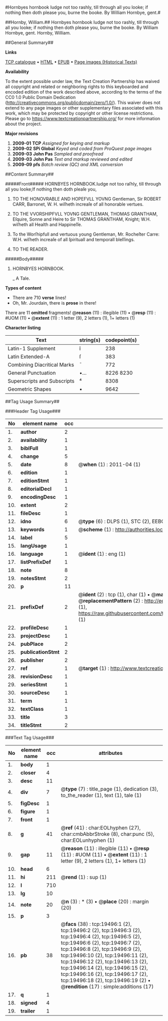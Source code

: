 #Hornbyes hornbook Iudge not too rashly, till through all you looke; if nothing then doth please you, burne the booke. By William Hornbye, gent.#

##Hornby, William.##
Hornbyes hornbook Iudge not too rashly, till through all you looke; if nothing then doth please you, burne the booke. By William Hornbye, gent.
Hornby, William.

##General Summary##

**Links**

[TCP catalogue](http://www.ota.ox.ac.uk/tcp/)  • 
[HTML](http://tei.it.ox.ac.uk/tcp/Texts-HTML/free/A03/A03687.html)  • 
[EPUB](http://tei.it.ox.ac.uk/tcp/Texts-EPUB/free/A03/A03687.epub) • 
[Page images (Historical Texts)](https://historicaltexts.jisc.ac.uk/eebo-99854089e)

**Availability**

To the extent possible under law, the Text Creation Partnership has waived all copyright and related or neighboring rights to this keyboarded and encoded edition of the work described above, according to the terms of the CC0 1.0 Public Domain Dedication (http://creativecommons.org/publicdomain/zero/1.0/). This waiver does not extend to any page images or other supplementary files associated with this work, which may be protected by copyright or other license restrictions. Please go to https://www.textcreationpartnership.org/ for more information about the project.

**Major revisions**

1. __2009-01__ __TCP__ *Assigned for keying and markup*
1. __2009-02__ __SPi Global__ *Keyed and coded from ProQuest page images*
1. __2009-03__ __John Pas__ *Sampled and proofread*
1. __2009-03__ __John Pas__ *Text and markup reviewed and edited*
1. __2009-09__ __pfs__ *Batch review (QC) and XML conversion*

##Content Summary##

#####Front#####
HORNBYES HORNBOOK.Iudge not too raſhly, till through all you looke;If nothing then doth pleaſe you, 
1. TO THE HONOVRABLE AND HOPEFVLL YOVNG Gentleman, Sir ROBERT CARR, Barronet, W. H. wiſheth increaſe of all honorable vertues.

1. TO THE VVORSHIPFVLL YOVNG GENTLEMAN, THOMAS GRANTHAM, Eſquire, Sonne and Heire to Sir THOMAS GRANTHAM, Knight; W.H. wiſheth all Health and Happineſſe.

1. To the Worſhipfull and vertuous young Gentleman, Mr. Rocheſter Carre: W.H. wiſheth increaſe of all ſpirituall and temporall bleſſings.

1. TO THE READER.

#####Body#####

1. HORNBYES HORNBOOK.

    _ A Tale.

**Types of content**

  * There are 710 **verse** lines!
  * Oh, Mr. Jourdain, there is **prose** in there!

There are 11 **omitted** fragments! 
 @__reason__ (11) : illegible (11)  •  @__resp__ (11) : #UOM (11)  •  @__extent__ (11) : 1 letter (9), 2 letters (1), 1+ letters (1)

**Character listing**


|Text|string(s)|codepoint(s)|
|---|---|---|
|Latin-1 Supplement|î|238|
|Latin Extended-A|ſ|383|
|Combining             Diacritical Marks|̄|772|
|General Punctuation|•…|8226 8230|
|Superscripts             and Subscripts|⁴|8308|
|Geometric Shapes|▪|9642|

##Tag Usage Summary##

###Header Tag Usage###

|No|element name|occ|attributes|
|---|---|---|---|
|1.|__author__|2||
|2.|__availability__|1||
|3.|__biblFull__|1||
|4.|__change__|5||
|5.|__date__|8| @__when__ (1) : 2011-04 (1)|
|6.|__edition__|1||
|7.|__editionStmt__|1||
|8.|__editorialDecl__|1||
|9.|__encodingDesc__|1||
|10.|__extent__|2||
|11.|__fileDesc__|1||
|12.|__idno__|6| @__type__ (6) : DLPS (1), STC (2), EEBO-CITATION (1), PROQUEST (1), VID (1)|
|13.|__keywords__|1| @__scheme__ (1) : http://authorities.loc.gov/ (1)|
|14.|__label__|5||
|15.|__langUsage__|1||
|16.|__language__|1| @__ident__ (1) : eng (1)|
|17.|__listPrefixDef__|1||
|18.|__note__|8||
|19.|__notesStmt__|2||
|20.|__p__|11||
|21.|__prefixDef__|2| @__ident__ (2) : tcp (1), char (1)  •  @__matchPattern__ (2) : ([0-9\-]+):([0-9IVX]+) (1), (.+) (1)  •  @__replacementPattern__ (2) : http://eebo.chadwyck.com/downloadtiff?vid=$1&page=$2 (1), https://raw.githubusercontent.com/textcreationpartnership/Texts/master/tcpchars.xml#$1 (1)|
|22.|__profileDesc__|1||
|23.|__projectDesc__|1||
|24.|__pubPlace__|2||
|25.|__publicationStmt__|2||
|26.|__publisher__|2||
|27.|__ref__|1| @__target__ (1) : http://www.textcreationpartnership.org/docs/. (1)|
|28.|__revisionDesc__|1||
|29.|__seriesStmt__|1||
|30.|__sourceDesc__|1||
|31.|__term__|1||
|32.|__textClass__|1||
|33.|__title__|3||
|34.|__titleStmt__|2||


###Text Tag Usage###

|No|element name|occ|attributes|
|---|---|---|---|
|1.|__body__|1||
|2.|__closer__|4||
|3.|__desc__|11||
|4.|__div__|7| @__type__ (7) : title_page (1), dedication (3), to_the_reader (1), text (1), tale (1)|
|5.|__figDesc__|1||
|6.|__figure__|1||
|7.|__front__|1||
|8.|__g__|41| @__ref__ (41) : char:EOLhyphen (27), char:cmbAbbrStroke (8), char:punc (5), char:EOLunhyphen (1)|
|9.|__gap__|11| @__reason__ (11) : illegible (11)  •  @__resp__ (11) : #UOM (11)  •  @__extent__ (11) : 1 letter (9), 2 letters (1), 1+ letters (1)|
|10.|__head__|6||
|11.|__hi__|211| @__rend__ (1) : sup (1)|
|12.|__l__|710||
|13.|__lg__|10||
|14.|__note__|20| @__n__ (3) : * (3)  •  @__place__ (20) : margin (20)|
|15.|__p__|3||
|16.|__pb__|38| @__facs__ (38) : tcp:19496:1 (2), tcp:19496:2 (2), tcp:19496:3 (2), tcp:19496:4 (2), tcp:19496:5 (2), tcp:19496:6 (2), tcp:19496:7 (2), tcp:19496:8 (2), tcp:19496:9 (2), tcp:19496:10 (2), tcp:19496:11 (2), tcp:19496:12 (2), tcp:19496:13 (2), tcp:19496:14 (2), tcp:19496:15 (2), tcp:19496:16 (2), tcp:19496:17 (2), tcp:19496:18 (2), tcp:19496:19 (2)  •  @__rendition__ (17) : simple:additions (17)|
|17.|__q__|1||
|18.|__signed__|4||
|19.|__trailer__|1||
